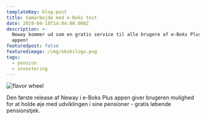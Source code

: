 ```yaml
---
templateKey: blog-post
title: Samarbejde med e-Boks test
date: 2019-04-10T14:04:00.000Z
description: >-
  Neway kommer ud som en gratis service til alle brugere af e-Boks Plus
  appen!  
featuredpost: false
featuredimage: /img/ebokslogo.png
tags:
  - pension
  - investering
---
```

![flavor wheel](/img/ebokslogo.png)

Den første release af Neway i e-Boks Plus appen giver brugeren mulighed for at holde øje med udviklingen i sine pensioner - gratis løbende pensionstjek.
